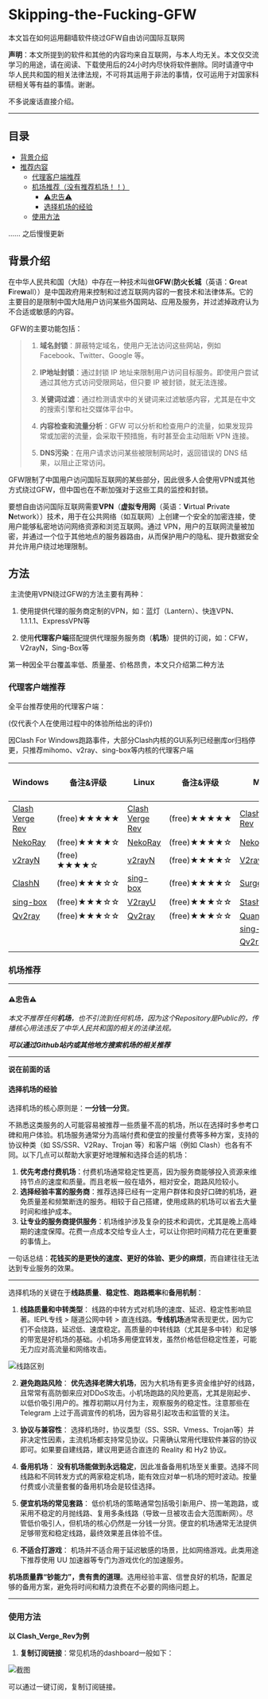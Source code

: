 # Skipping-the-Fucking-GFW

本文旨在如何运用翻墙软件绕过GFW自由访问国际互联网

**声明**：本文所提到的软件和其他的内容均来自互联网，与本人均无关。本文仅交流学习的用途，请在阅读、下载使用后的24小时内尽快将软件删除。同时请遵守中华人民共和国的相关法律法规，不可将其运用于非法的事情，仅可运用于对国家科研相关等有益的事情。谢谢。

不多说废话直接介绍。

---

## 目录

- [背景介绍](#背景介绍)
- [推荐内容](#方法)
  - [代理客户端推荐](#代理客户端推荐)
  - [机场推荐（没有推荐机场！！）](#机场推荐)
    - [⚠忠告⚠](#忠告)
    - [选择机场的经验](#选择机场的经验)
  - [使用方法](#使用方法)

...... 之后慢慢更新

## 背景介绍

​ 在中华人民共和国（大陆）中存在一种技术叫做**GFW**(**防火长城**（英语：**G**reat **F**ire**w**all））是中国政府用来控制和过滤互联网内容的一套技术和法律体系。它的主要目的是限制中国大陆用户访问某些外国网站、应用及服务，并过滤掉政府认为不合适或敏感的内容。

​ GFW的主要功能包括：

> 1. **域名封锁**：屏蔽特定域名，使用户无法访问这些网站，例如 Facebook、Twitter、Google 等。
>   
> 2. **IP地址封锁**：通过封锁 IP 地址来限制用户访问目标服务。即使用户尝试通过其他方式访问受限网站，但只要 IP 被封锁，就无法连接。
>   
> 3. **关键词过滤**：通过检测请求中的关键词来过滤敏感内容，尤其是在中文的搜索引擎和社交媒体平台中。
>   
> 4. **内容检查和流量分析**：GFW 可以分析和检查用户的流量，如果发现异常或加密的流量，会采取干预措施，有时甚至会主动阻断 VPN 连接。
>   
> 5. **DNS污染**：在用户请求访问某些被限制网站时，返回错误的 DNS 结果，以阻止正常访问。
>   

​ GFW限制了中国用户访问国际互联网的某些部分，因此很多人会使用VPN或其他方式绕过GFW，但中国也在不断加强对于这些工具的监控和封锁。

​ 要想自由访问国际互联网需要**VPN**（**虚拟专用网**（英语：**V**irtual **P**rivate **N**etwork））技术，用于在公共网络（如互联网）上创建一个安全的加密连接，使用户能够私密地访问网络资源和浏览互联网。通过 VPN，用户的互联网流量被加密，并通过一个位于其他地点的服务器路由，从而保护用户的隐私、提升数据安全并允许用户绕过地理限制。

## 方法

​ 主流使用VPN绕过GFW的方法主要有两种：

1. 使用提供代理的服务商定制的VPN，如：蓝灯（Lantern）、快连VPN、1.1.1.1、ExpressVPN等
  
2. 使用**代理客户端**搭配提供代理服务服务商（**机场**）提供的订阅，如：CFW，V2rayN，Sing-Box等
  
  第一种因全平台覆盖率低、质量差、价格昂贵，本文只介绍第二种方法
  
  ### 代理客户端推荐
  
  全平台推荐使用的代理客户端：
  
  (仅代表个人在使用过程中的体验所给出的评价)
  
  因Clash For Windows跑路事件，大部分Clash内核的GUI系列已经删库or归档停更，只推荐mihomo、v2ray、sing-box等内核的代理客户端
  
  | Windows | 备注&评级 | Linux | 备注&评级 | MacOS | 备注&评级 | iOS (需外服账号) | 备注&评级 | Android | 备注&评级 | HarmonyOS NEXT (需侧载) |
  | --- | --- | --- | --- | --- | --- | --- | --- | --- | --- | --- |
  | [Clash Verge Rev](https://github.com/clash-verge-rev/clash-verge-rev) | (free)★★★★★ | [Clash Verge Rev](https://github.com/clash-verge-rev/clash-verge-rev) | (free)★★★★★ | [Clash Verge Rev](https://github.com/clash-verge-rev/clash-verge-rev) | (free)★★★★★ | [shadowrocket](https://apps.apple.com/us/app/shadowrocket/id932747118) | ($2.99)★★★★★ | [NekoBox For Android](https://github.com/MatsuriDayo/NekoBoxForAndroid) | (free)★★★★★ | [Clash Meta for Android](https://github.com/likuai2010/ClashMeta) (不评级) |
  | [NekoRay](https://github.com/MatsuriDayo/nekoray) | (free)★★★★☆ | [NekoRay](https://github.com/MatsuriDayo/nekoray) | (free)★★★★☆ | [NekoRay](https://github.com/MatsuriDayo/nekoray) | (free)★★★★☆ | [Loon](https://apps.apple.com/us/app/loon/id1373567447) | ($5.99)★★★★★ | [SurfBord](https://github.com/getsurfboard/surfboard) | (free)★★★★☆ |     |
  | [v2rayN](https://github.com/2dust/v2rayN) | (free) ★★★★☆ | [v2rayN](https://github.com/2dust/v2rayN) | (free)★★★★☆ | [V2rayU](https://github.com/yanue/V2rayU/releases) | (free)★★★★☆ | [Quantumult X](https://apps.apple.com/us/app/quantumult-x/id1443988620) | ($7.99) ★★★★☆ | [v2rayNG](https://github.com/2dust/v2rayNG) | (free)★★★★☆ |     |
  | [ClashN](https://github.com/2dust/clashN) | (free)★★★☆☆ | [sing-box](https://github.com/SagerNet/sing-box) | (free)★★★★☆ | [Surge For Mac](https://nssurge.com/) | (low $49.99 1Device)★★★☆☆ | [Surge 5](https://apps.apple.com/us/app/surge-5/id1442620678) | (订阅制)★★★★☆ |     |     |     |
  | [sing-box](https://github.com/SagerNet/sing-box) | (free)★★★☆☆ | [V2rayU](https://github.com/yanue/V2rayU) | (free)★★★☆☆ | [Stash For Mac](https://stash.ws/) | (订阅制)★★★☆☆ | [Stash](https://apps.apple.com/us/app/stash/id1596063349) | ($120.00)★★★★☆ |     |     |     |
  | [Qv2ray](https://github.com/Qv2ray/Qv2ray) | (free)★★★☆☆ | [Qv2ray](https://github.com/Qv2ray/Qv2ray) | (free)★★★☆☆ | [Quantumult X](https://apps.apple.com/us/app/quantumult-x/id1443988620) | ($7.99) ★★★☆☆ | [Potatso](https://apps.apple.com/us/app/potatso/id1239860606) | (free)★★★☆☆ |     |     |     |
  |     |     |     |     | [sing-box](https://github.com/SagerNet/sing-box) | (free)★★★☆☆ | [sing-box](https://apps.apple.com/us/app/sing-box-vt/id6673731168) | (free)★★★☆☆ |     |     |     |
  |     |     |     |     | [Qv2ray](https://github.com/Qv2ray/Qv2ray) | (free)★★★☆☆ | [streisand](https://apps.apple.com/us/app/streisand/id6450534064) | (free)★★☆☆☆ |     |     |     |
  |     |     |     |     |     |     |     |     |     |     |     |
  

### 机场推荐

---

#### ⚠忠告⚠

*本文不推荐任何**机场**，也不引流到任何机场，因为这个Repository是Public的，传播核心用法违反了中华人民共和国的相关的法律法规。*

***可以通过Github站内或其他地方搜索机场的相关推荐***

---

**说在前面的话**

#### 选择机场的经验

选择机场的核心原则是：**一分钱一分货**。

不熟悉这类服务的人可能容易被推荐一些质量不高的机场，所以在选择时多参考口碑和用户体验。机场服务通常分为高端付费和便宜的按量付费等多种方案，支持的协议种类（如 SS/SSR、V2Ray、Trojan 等）和客户端（例如 Clash）也各有不同。以下几点可以帮助大家更好地理解和选择合适的机场：

1. **优先考虑付费机场**：付费机场通常稳定性更高，因为服务商能够投入资源来维持节点的速度和质量。而且老板一般在墙外，相对安全，跑路风险较小。
2. **选择经验丰富的服务商**：推荐选择已经有一定用户群体和良好口碑的机场，避免质量差和频繁断连的服务。相较于自己搭建，使用成熟的机场可以省去大量时间和维护成本。
3. **让专业的服务商提供服务**：机场维护涉及复杂的技术和调优，尤其是晚上高峰期的速度保障。花费一点成本交给专业人士，可以让你把时间精力花在更重要的事情上。

一句话总结：**花钱买的是更快的速度、更好的体验、更少的麻烦**，而自建往往无法达到专业服务的效果。

---

选择机场的关键在于**线路质量**、**稳定性**、**跑路概率**和**备用机制**：

1. **线路质量和中转类型**：
  线路的中转方式对机场的速度、延迟、稳定性影响显著。IEPL专线 > 隧道公网中转 > 直连线路。**专线机场**通常表现更优，因为它们不会绕路，延迟低、速度稳定。高质量的中转线路（尤其是多中转）和足够的带宽是好机场的基础。小机场多用便宜转发，虽然价格低但稳定性差，可能无力应对高流量和网络攻击。
  
  ![线路区别](https://raw.githubusercontent.com/Yang-SyZng/Skipping-the-Fucking-GFW/refs/heads/main/Pictures/2.webp)
  
2. **避免跑路风险**：
  **优先选择老牌大机场**，因为大机场有更多资金维护好的线路，且常常有高防御来应对DDoS攻击。小机场跑路的风险更高，尤其是刚起步、以低价吸引用户的。推荐初期以月付为主，观察服务的稳定性。注意那些在 Telegram 上过于高调宣传的机场，因为容易引起攻击和监管的关注。
  
3. **协议与兼容性**：
  选择机场时，协议类型（SS、SSR、Vmess、Trojan等）并非决定性因素，主流机场都支持常见协议。只需确认常用代理软件兼容的协议即可。如果要自建线路，建议用更适合直连的 Reality 和 Hy2 协议。
  
4. **备用机场**：
  **没有机场能做到永远稳定**，因此准备备用机场至关重要。选择不同线路和不同转发方式的两家稳定机场，能有效应对单一机场的短时波动。按量付费或小流量套餐的备用机场会是较佳选择。
  
5. **便宜机场的常见套路**：
  低价机场的策略通常包括吸引新用户、捞一笔跑路，或采用不稳定的月抛线路、复用多条线路（导致一旦被攻击会大范围断网）。尽管低价吸引人，但机场的核心仍然是一分钱一分货。便宜的机场通常无法提供足够带宽和稳定线路，最终效果差且体验不佳。
  
6. **不适合打游戏**：
  机场并不适合用于延迟敏感的场景，比如网络游戏。此类用途下推荐使用 UU 加速器等专门为游戏优化的加速服务。
  

**机场质量靠“钞能力”，贵有贵的道理**。选用经验丰富、信誉良好的机场，配置足够的备用方案，避免将时间和精力浪费在不必要的网络问题上。

---

### 使用方法

**以 Clash_Verge_Rev为例**

1. **复制订阅链接**：常见机场的dashboard一般如下：
  
  ![截图](https://raw.githubusercontent.com/Yang-SyZng/Skipping-the-Fucking-GFW/refs/heads/main/Pictures/3.png)
  

可以通过一键订阅，复制订阅链接。

